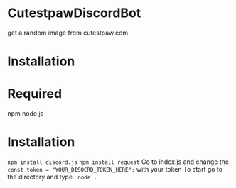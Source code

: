 # CutestpawDiscordBot
get a random image from cutestpaw.com

# Installation
# Required
npm
node.js

# Installation
`npm install discord.js`
`npm install request`
Go to index.js and change the `const token = "YOUR_DISOCRD_TOKEN_HERE";` with your token
To start go to the directory and type : `node .`
